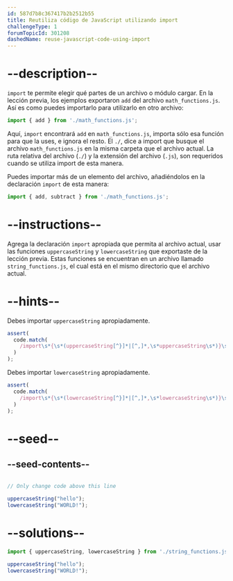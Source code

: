 ```yaml
---
id: 587d7b8c367417b2b2512b55
title: Reutiliza código de JavaScript utilizando import
challengeType: 1
forumTopicId: 301208
dashedName: reuse-javascript-code-using-import
---
```


# --description--

`import` te permite elegir qué partes de un archivo o módulo cargar. En la lección previa, los ejemplos exportaron `add` del archivo `math_functions.js`. Así es como puedes importarlo para utilizarlo en otro archivo:

```js
import { add } from './math_functions.js';
```

Aquí, `import` encontrará `add` en `math_functions.js`, importa sólo esa función para que la uses, e ignora el resto. El `./`, dice a import que busque el archivo `math_functions.js` en la misma carpeta que el archivo actual. La ruta relativa del archivo (`./`) y la extensión del archivo (`.js`), son requeridos cuando se utiliza import de esta manera.

Puedes importar más de un elemento del archivo, añadiéndolos en la declaración `import` de esta manera:

```js
import { add, subtract } from './math_functions.js';
```

# --instructions--

Agrega la declaración `import` apropiada que permita al archivo actual, usar las funciones `uppercaseString` y `lowercaseString` que exportaste de la lección previa. Estas funciones se encuentran en un archivo llamado `string_functions.js`, el cual está en el mismo directorio que el archivo actual.

# --hints--

Debes importar `uppercaseString` apropiadamente.

```js
assert(
  code.match(
    /import\s*{\s*(uppercaseString[^}]*|[^,]*,\s*uppercaseString\s*)}\s+from\s+('|")\.\/string_functions\.js\2/g
  )
);
```

Debes importar `lowercaseString` apropiadamente.

```js
assert(
  code.match(
    /import\s*{\s*(lowercaseString[^}]*|[^,]*,\s*lowercaseString\s*)}\s+from\s+('|")\.\/string_functions\.js\2/g
  )
);
```

# --seed--

## --seed-contents--

```js

// Only change code above this line

uppercaseString("hello");
lowercaseString("WORLD!");
```

# --solutions--

```js
import { uppercaseString, lowercaseString } from './string_functions.js';

uppercaseString("hello");
lowercaseString("WORLD!");
```
